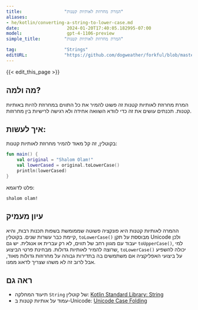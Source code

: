 ```yaml
---
title:                "המרת מחרוזת לאותיות קטנות"
aliases:
- he/kotlin/converting-a-string-to-lower-case.md
date:                  2024-01-20T17:40:05.182995-07:00
model:                 gpt-4-1106-preview
simple_title:         "המרת מחרוזת לאותיות קטנות"

tag:                  "Strings"
editURL:              "https://github.com/dogweather/forkful/blob/master/content/he/kotlin/converting-a-string-to-lower-case.md"
---
```


{{< edit_this_page >}}

## מה ולמה?
המרת מחרוזת לאותיות קטנות זה פשוט להמיר את כל התווים במחרוזת להיות באותיות קטנות. תכנתים עושים את זה כדי לוודא השוואה אחידה ולא רגישה לרישיות בין מחרוזות.

## איך לעשות:
בקוטלין, זה קל מאוד להמיר מחרוזת לאותיות קטנות:

```Kotlin
fun main() {
    val original = "Shalom Olam!"
    val lowerCased = original.toLowerCase()
    println(lowerCased)
}
```

פלט לדוגמא:

```
shalom olam!
```

## עיון מעמיק
ההמרה לאותיות קטנות היא פונקציה פשוטה שממומשת בשפות תכנות רבות, והיא קיימת כבר עשרות שנים. בקוטלין, `toLowerCase()` מבוססת על תקן Unicode ולכן יעבוד עם מגוון רחב של תווים, לא רק עברית או אנגלית. יש גם `toUpperCase()`, למי שרוצה להמיר לאותיות גדולות. מבחינת פרטי הביצוע, `toLowerCase()` יכולה להשפיע על ביצועי האפליקציה אם משתמשים בה בתדירות גבוהה על מחרוזות גדולות מאוד, אבל לרוב זה לא משהו שצריך לדאוג ממנו.

## ראה גם
- תיעוד המחלקה `String` של קוטלין: [Kotlin Standard Library: String](https://kotlinlang.org/api/latest/jvm/stdlib/kotlin/-string/)
- עמוד על אותיות קטנות ב-Unicode: [Unicode Case Folding](https://www.unicode.org/reports/tr21/tr21-5.html)

